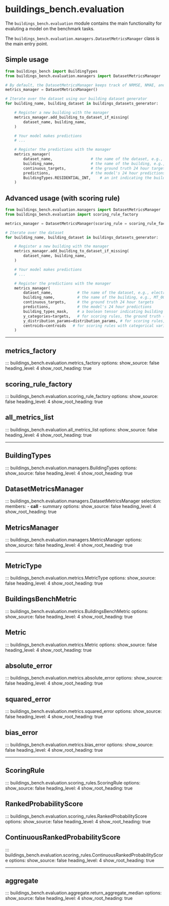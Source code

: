 # buildings_bench.evaluation

The `buildings_bench.evaluation` module contains the main functionality for evaluting a model
on the benchmark tasks.

The `buildings_bench.evaluation.managers.DatasetMetricsManager` class is the main entry point.

## Simple usage

```python
from buildings_bench import BuildingTypes
from buildings_bench.evaluation.managers import DatasetMetricsManager

# By default, the DatasetMetricsManager keeps track of NRMSE, NMAE, and NMBE
metrics_manager = DatasetMetricsManager()

# Iterate over the dataset using our building dataset generator
for building_name, building_dataset in buildings_datasets_generator:

    # Register a new building with the manager
    metrics_manager.add_building_to_dataset_if_missing(
        dataset_name, building_name,
    )

    # Your model makes predictions
    # ...

    # Register the predictions with the manager
    metrics_manager(
        dataset_name,           	  # the name of the dataset, e.g., electricity
        building_name,          	  # the name of the building, e.g., MT_001
        continuous_targets,      	  # the ground truth 24 hour targets
        predictions,           		  # the model's 24 hour predictions
        BuildingTypes.RESIDENTIAL_INT,    # an int indicating the building type
    )
```

## Advanced usage (with scoring rule)

```python
from buildings_bench.evaluation.managers import DatasetMetricsManager
from buildings_bench.evaluation import scoring_rule_factory

metrics_manager = DatasetMetricsManager(scoring_rule = scoring_rule_factory('crps'))

# Iterate over the dataset
for building_name, building_dataset in buildings_datasets_generator:

    # Register a new building with the manager
    metrics_manager.add_building_to_dataset_if_missing(
        dataset_name, building_name,
    )

    # Your model makes predictions
    # ...

    # Register the predictions with the manager
    metrics_manager(
        dataset_name,           # the name of the dataset, e.g., electricity
        building_name,          # the name of the building, e.g., MT_001
        continuous_targets,     # the ground truth 24 hour targets
        predictions,            # the model's 24 hour predictions
        building_types_mask,    # a boolean tensor indicating building type
        y_categories=targets,   # for scoring rules, the ground truth (discrete categories if using tokenization)
        y_distribution_params=distribution_params, # for scoring rules, the distribution parameters
        centroids=centroids   # for scoring rules with categorical variables, the centroid values
    )
```

---

## metrics_factory

::: buildings_bench.evaluation.metrics_factory
    options:
        show_source: false
        heading_level: 4
        show_root_heading: true

## scoring_rule_factory

::: buildings_bench.evaluation.scoring_rule_factory
    options:
        show_source: false
        heading_level: 4
        show_root_heading: true

## all_metrics_list

::: buildings_bench.evaluation.all_metrics_list
    options:
        show_source: false
        heading_level: 4
        show_root_heading: true

---

## BuildingTypes

::: buildings_bench.evaluation.managers.BuildingTypes
    options:
        show_source: false
        heading_level: 4
        show_root_heading: true


## DatasetMetricsManager

::: buildings_bench.evaluation.managers.DatasetMetricsManager
    selection:
        members:
        - __call__
        - summary
    options:
        show_source: false
        heading_level: 4
        show_root_heading: true

## MetricsManager

::: buildings_bench.evaluation.managers.MetricsManager
    options:
        show_source: false
        heading_level: 4
        show_root_heading: true

---

## MetricType

::: buildings_bench.evaluation.metrics.MetricType
    options:
        show_source: false
        heading_level: 4
        show_root_heading: true


## BuildingsBenchMetric

::: buildings_bench.evaluation.metrics.BuildingsBenchMetric
    options:
        show_source: false
        heading_level: 4
        show_root_heading: true

## Metric

::: buildings_bench.evaluation.metrics.Metric
    options:
        show_source: false
        heading_level: 4
        show_root_heading: true

## absolute_error

::: buildings_bench.evaluation.metrics.absolute_error
    options:
        show_source: false
        heading_level: 4
        show_root_heading: true

## squared_error

::: buildings_bench.evaluation.metrics.squared_error
    options:
        show_source: false
        heading_level: 4
        show_root_heading: true

## bias_error

::: buildings_bench.evaluation.metrics.bias_error
    options:
        show_source: false
        heading_level: 4
        show_root_heading: true

---

## ScoringRule

::: buildings_bench.evaluation.scoring_rules.ScoringRule
    options:
        show_source: false
        heading_level: 4
        show_root_heading: true


## RankedProbabilityScore

::: buildings_bench.evaluation.scoring_rules.RankedProbabilityScore
    options:
        show_source: false
        heading_level: 4
        show_root_heading: true

## ContinuousRankedProbabilityScore

::: buildings_bench.evaluation.scoring_rules.ContinuousRankedProbabilityScore
    options:
        show_source: false
        heading_level: 4
        show_root_heading: true

---

## aggregate

::: buildings_bench.evaluation.aggregate.return_aggregate_median
    options:
        show_source: false
        heading_level: 4
        show_root_heading: true

